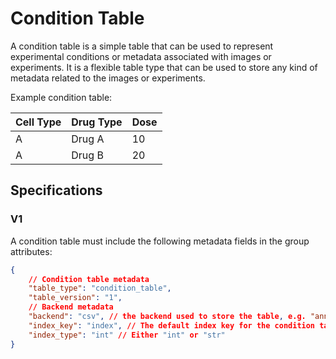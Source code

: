 # Condition Table

A condition table is a simple table that can be used to represent experimental conditions or metadata associated with images or experiments. It is a flexible table type that can be used to store any kind of metadata related to the images or experiments.

Example condition table:

| Cell Type | Drug Type | Dose |
|-----------|-----------|------|
| A         | Drug A   | 10   |
| A         | Drug B   | 20   |

## Specifications

### V1

A condition table must include the following metadata fields in the group attributes:

```json
{
    // Condition table metadata
    "table_type": "condition_table",
    "table_version": "1",
    // Backend metadata
    "backend": "csv", // the backend used to store the table, e.g. "annadata", "parquet", etc..
    "index_key": "index", // The default index key for the condition table, which is used to identify each row.
    "index_type": "int" // Either "int" or "str"
}
```
